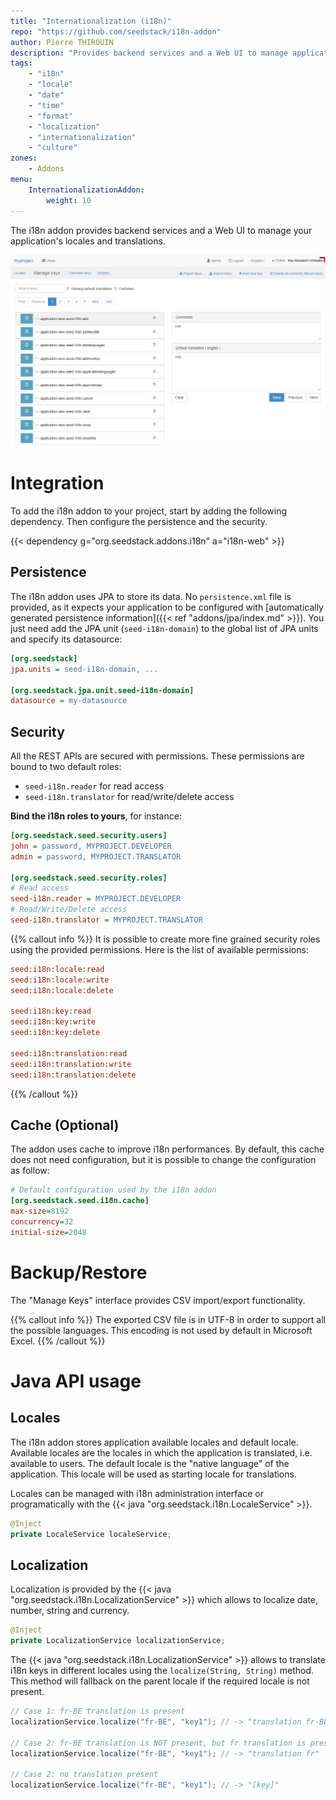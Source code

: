 ```yaml
---
title: "Internationalization (i18n)"
repo: "https://github.com/seedstack/i18n-addon"
author: Pierre THIROUIN
description: "Provides backend services and a Web UI to manage application locales and translations."
tags:
    - "i18n"
    - "locale"
    - "date"
    - "time"
    - "format"
    - "localization"
    - "internationalization"
    - "culture"
zones:
    - Addons
menu:
    InternationalizationAddon:
        weight: 10
---
```


The i18n addon provides backend services and a Web UI to manage your application's locales and translations.

![locale view](img/keys.png)

# Integration

To add the i18n addon to your project, start by adding the following dependency. Then configure the persistence
and the security.

{{< dependency g="org.seedstack.addons.i18n" a="i18n-web" >}}

## Persistence

The i18n addon uses JPA to store its data. No `persistence.xml` file is provided, as it expects your
application to be configured with [automatically generated persistence information]({{< ref "addons/jpa/index.md" >}}).
You just need add the JPA unit (`seed-i18n-domain`) to the global list of JPA units and specify its datasource:

```ini
[org.seedstack]
jpa.units = seed-i18n-domain, ...

[org.seedstack.jpa.unit.seed-i18n-domain]
datasource = my-datasource
```

## Security

All the REST APIs are secured with permissions. These permissions are bound to two
default roles:

 * `seed-i18n.reader` for read access
 * `seed-i18n.translator` for read/write/delete access

**Bind the i18n roles to yours**, for instance:

```ini
[org.seedstack.seed.security.users]
john = password, MYPROJECT.DEVELOPER
admin = password, MYPROJECT.TRANSLATOR

[org.seedstack.seed.security.roles]
# Read access
seed-i18n.reader = MYPROJECT.DEVELOPER
# Read/Write/Delete access
seed-i18n.translator = MYPROJECT.TRANSLATOR
```

{{% callout info %}}
It is possible to create more fine grained security roles using the provided permissions. Here is the list of available
permissions:

```ini
seed:i18n:locale:read
seed:i18n:locale:write
seed:i18n:locale:delete

seed:i18n:key:read
seed:i18n:key:write
seed:i18n:key:delete

seed:i18n:translation:read
seed:i18n:translation:write
seed:i18n:translation:delete
```
{{% /callout %}}

## Cache (Optional)

The addon uses cache to improve i18n performances. By default, this cache does not need configuration,
but it is possible to change the configuration as follow:

```ini
# Default configuration used by the i18n addon
[org.seedstack.seed.i18n.cache]
max-size=8192
concurrency=32
initial-size=2048
```

# Backup/Restore

The "Manage Keys" interface provides CSV import/export functionality.

{{% callout info %}}
The exported CSV file is in UTF-8 in order to support all the possible languages.
This encoding is not used by default in Microsoft Excel.
{{% /callout %}}

# Java API usage

## Locales

The i18n addon stores application available locales and default locale. Available locales are the locales in which
the application is translated, i.e. available to users. The default locale is the "native language" of the application.
This locale will be used as starting locale for translations.

Locales can be managed with i18n administration interface or programatically with the {{< java "org.seedstack.i18n.LocaleService" >}}.

```java
@Inject
private LocaleService localeService;
```

## Localization

Localization is provided by the {{< java "org.seedstack.i18n.LocalizationService" >}} which allows to localize date, number, string and currency.

```java
@Inject
private LocalizationService localizationService;
```

The {{< java "org.seedstack.i18n.LocalizationService" >}} allows to translate i18n keys in different locales using the `localize(String, String)` method.
This method will fallback on the parent locale if the required locale is not present.

```java
// Case 1: fr-BE translation is present
localizationService.localize("fr-BE", "key1"); // -> "translation fr-BE"

// Case 2: fr-BE translation is NOT present, but fr translation is present
localizationService.localize("fr-BE", "key1"); // -> "translation fr"

// Case 2: no translation present
localizationService.localize("fr-BE", "key1"); // -> "[key]"
```













